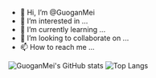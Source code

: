 - 👋 Hi, I’m @GuoganMei
- 👀 I’m interested in ...
- 🌱 I’m currently learning ...
- 💞️ I’m looking to collaborate on ...
- 📫 How to reach me ...

![GuoganMei's GitHub stats](https://github-readme-stats.vercel.app/api?username=GuoganMei&show_icons=true&theme=tokyonight&count_private=true)
![Top Langs](https://github-readme-stats.vercel.app/api/top-langs/?username=anuraghazra&layout=compact&show_icons=true&theme=tokyonight&count_private=true)

<!---
GuoganMei/GuoganMei is a ✨ special ✨ repository because its `README.md` (this file) appears on your GitHub profile.
You can click the Preview link to take a look at your changes.
--->
